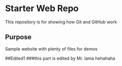 # Starter Web Repo

This repository is for showing how Git and GitHub work

## Purpose

Sample website with plenty of files for demos

##Edited1
###this part is edited by Mr. lama hehahaha
